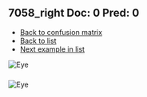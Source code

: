 ## 7058_right Doc: 0 Pred: 0
- [Back to confusion matrix](https://github.com/juliandewit/kaggle_retinopathy/blob/master/matrix.md)
- [Back to list](https://github.com/juliandewit/kaggle_retinopathy/blob/master/lists/00/list.md)
- [Next example in list](https://github.com/juliandewit/kaggle_retinopathy/blob/master/lists/00/70/706_left.md)

![Eye](https://retinopaty.blob.core.windows.net/size1024/7058_right_0.jpeg)

### 

![Eye]()
